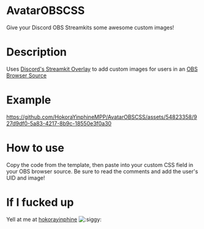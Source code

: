 # AvatarOBSCSS
Give your Discord OBS Streamkits some awesome custom images!
# Description
Uses [Discord's Streamkit Overlay](https://streamkit.discord.com/overlay) to add custom images for users in an [OBS Browser Source](https://obsproject.com/kb/browser-source)
# Example  
https://github.com/HokoraYinphineMPP/AvatarOBSCSS/assets/54823358/927d9df0-5a83-4217-8b9c-18550e3f0a30
# How to use
Copy the code from the template, then paste into your custom CSS field in your OBS browser source.
Be sure to read the comments and add the user's UID and image!
# If I fucked up
Yell at me at [hokorayinphine](https://discord.com/users/221417731776446467 "This should link you to my Discord profile page popup! Hopefully...") ![](https://cdn.discordapp.com/emojis/444982290045599764.webp?size=16&quality=lossless ":siggy:")

